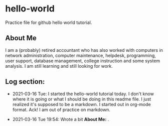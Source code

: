 # hello-world
Practice file for github hello world tutorial.

## About Me

I am a (probably) retired accountant who has also worked with computers in network administration, computer maintenance, helpdesk, programming, user support, database management, college instruction and some system analysis. I am still learning and still looking for work.  

## Log section:

* 2021-03-16 Tue: I started the hello-world tutorial today. I don't know where it is going or what I should be doing in this readme file.  I just realized it's supposed to be a markdown.  I started out in org-mode format.  Ack!  I am out of practice on markdown.

* 2021-03-16 Tue 19:54: Wrote a bit **About Me:** .
